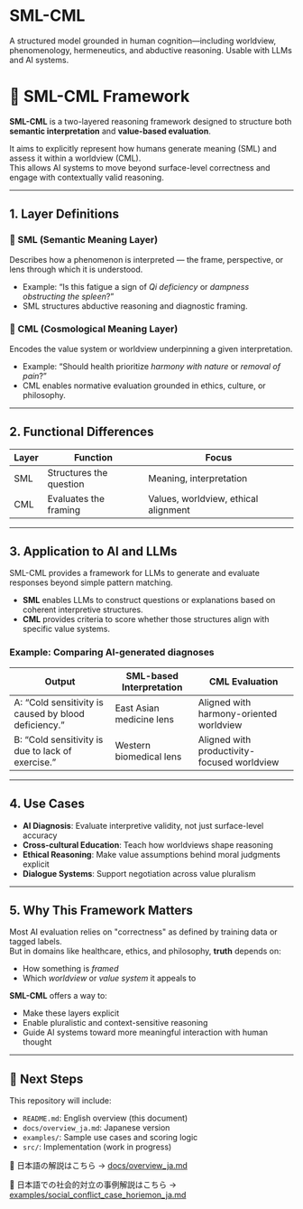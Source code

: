 # SML-CML
A structured model grounded in human cognition—including worldview, phenomenology, hermeneutics, and abductive reasoning. Usable with LLMs and AI systems.

# 📘 SML-CML Framework

**SML-CML** is a two-layered reasoning framework designed to structure both **semantic interpretation** and **value-based evaluation**.

It aims to explicitly represent how humans generate meaning (SML) and assess it within a worldview (CML).  
This allows AI systems to move beyond surface-level correctness and engage with contextually valid reasoning.

---

## 1. Layer Definitions

### 🔹 SML (Semantic Meaning Layer)

Describes how a phenomenon is interpreted — the frame, perspective, or lens through which it is understood.

- Example: “Is this fatigue a sign of *Qi deficiency* or *dampness obstructing the spleen*?”
- SML structures abductive reasoning and diagnostic framing.

### 🔹 CML (Cosmological Meaning Layer)

Encodes the value system or worldview underpinning a given interpretation.

- Example: “Should health prioritize *harmony with nature* or *removal of pain*?”
- CML enables normative evaluation grounded in ethics, culture, or philosophy.

---

## 2. Functional Differences

| Layer | Function               | Focus                                |
|-------|------------------------|--------------------------------------|
| SML   | Structures the question | Meaning, interpretation              |
| CML   | Evaluates the framing   | Values, worldview, ethical alignment |
---

## 3. Application to AI and LLMs

SML-CML provides a framework for LLMs to generate and evaluate responses beyond simple pattern matching.

- **SML** enables LLMs to construct questions or explanations based on coherent interpretive structures.
- **CML** provides criteria to score whether those structures align with specific value systems.

### Example: Comparing AI-generated diagnoses

| Output | SML-based Interpretation        | CML Evaluation                        |
|--------|----------------------------------|----------------------------------------|
| A: “Cold sensitivity is caused by blood deficiency.” | East Asian medicine lens | Aligned with harmony-oriented worldview |
| B: “Cold sensitivity is due to lack of exercise.”     | Western biomedical lens  | Aligned with productivity-focused worldview |
---

## 4. Use Cases

- **AI Diagnosis**: Evaluate interpretive validity, not just surface-level accuracy  
- **Cross-cultural Education**: Teach how worldviews shape reasoning  
- **Ethical Reasoning**: Make value assumptions behind moral judgments explicit  
- **Dialogue Systems**: Support negotiation across value pluralism

---

## 5. Why This Framework Matters

Most AI evaluation relies on "correctness" as defined by training data or tagged labels.  
But in domains like healthcare, ethics, and philosophy, **truth** depends on:

- How something is *framed*  
- Which *worldview* or *value system* it appeals to

**SML-CML** offers a way to:

- Make these layers explicit  
- Enable pluralistic and context-sensitive reasoning  
- Guide AI systems toward more meaningful interaction with human thought

---

## 🔧 Next Steps

This repository will include:

- `README.md`: English overview (this document)  
- `docs/overview_ja.md`: Japanese version  
- `examples/`: Sample use cases and scoring logic  
- `src/`: Implementation (work in progress)

📄 日本語の解説はこちら → [docs/overview_ja.md](docs/overview_ja.md)

📄 日本語での社会的対立の事例解説はこちら → [examples/social_conflict_case_horiemon_ja.md](examples/social_conflict_case_horiemon_ja.md)
